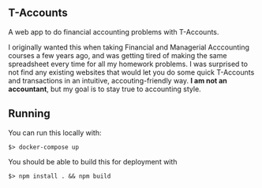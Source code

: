 T-Accounts
----------

A web app to do financial accounting problems with T-Accounts. 

I originally wanted this when taking Financial and Managerial Acccounting courses a few years ago, and was getting tired of making the same spreadsheet every time for all my homework problems. I was surprised to not find any existing websites that would let you do some quick T-Accounts and transactions in an intuitive, accouting-friendly way. **I am not an accountant**, but my goal is to stay true to accounting style.

Running
-------

You can run this locally with:

    $> docker-compose up

You should be able to build this for deployment with

    $> npm install . && npm build


